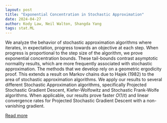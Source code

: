 ```yaml
---
layout: post
title: "Exponential Concentration in Stochastic Approximation"
date: 2024-04-27
author: Kody Law, Neil Walton, Shangda Yang
tags: stat.ML
---
```


We analyze the behavior of stochastic approximation algorithms where iterates, in expectation, progress towards an objective at each step. When progress is proportional to the step size of the algorithm, we prove exponential concentration bounds. These tail-bounds contrast asymptotic normality results, which are more frequently associated with stochastic approximation. The methods that we develop rely on a geometric ergodicity proof. This extends a result on Markov chains due to Hajek (1982) to the area of stochastic approximation algorithms. We apply our results to several different Stochastic Approximation algorithms, specifically Projected Stochastic Gradient Descent, Kiefer-Wolfowitz and Stochastic Frank-Wolfe algorithms. When applicable, our results prove faster $O(1/t)$ and linear convergence rates for Projected Stochastic Gradient Descent with a non-vanishing gradient.

[Read more](https://arxiv.org/abs/2208.07243)